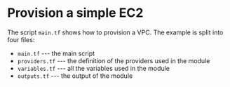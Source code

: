 # Provision a simple EC2

The script `main.tf` shows how to provision a VPC. The example is split into four files:

* `main.tf` --- the main script
* `providers.tf` --- the definition of the providers used in the module
* `variables.tf` --- all the variables used in the module
* `outputs.tf` --- the output of the module

